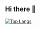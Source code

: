 ## Hi there 👋
[![Top Langs](https://github-readme-stats.vercel.app/api/top-langs/?username=AreInch&layout=donut)](https://github.com/anuraghazra/github-readme-stats)
